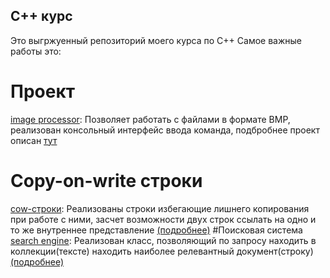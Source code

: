 ## С++ курс

Это выгржуенный репозиторий моего курса по С++
Самое важные работы это:
# Проект 
[image processor](tasks/image_processor): Позволяет работать с файлами в формате BMP, реализован консольный интерфейс ввода команда, подбробнее проект описан [тут](tasks/image_processor/readme.md)
# Сopy-on-write строки
[cow-строки](tasks/cow): Реализованы строки избегающие лишнего копирования при работе с ними, засчет возможности двух строк ссылать на одно и то же внутреннее представление [(подробнее)](tasks/cow/readme.md)
#Поисковая система
[search engine](tasks/search2): Реализован класс, позволяющий по запросу находить в коллекции(тексте) находить наиболее релевантный документ(строку) [(подробнее)](tasks/search2/readme.md)

